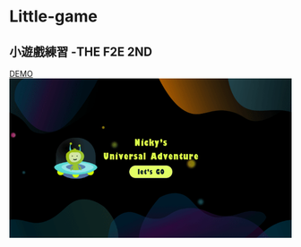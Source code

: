# Little-game
## 小遊戲練習 -THE F2E 2ND
[DEMO](https://mitenachian.github.io/Little-game/)
![image](https://github.com/mitenachian/Little-game/blob/master/littleGame.gif?raw=true)
